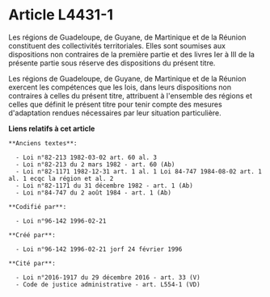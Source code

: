 # Article L4431-1

Les régions de Guadeloupe, de Guyane, de Martinique et de la Réunion constituent des collectivités territoriales. Elles sont
soumises aux dispositions non contraires de la première partie et des livres Ier à III de la présente partie sous réserve des
dispositions du présent titre.

Les régions de Guadeloupe, de Guyane, de Martinique et de la Réunion exercent les compétences que les lois, dans leurs
dispositions non contraires à celles du présent titre, attribuent à l'ensemble des régions et celles que définit le présent
titre pour tenir compte des mesures d'adaptation rendues nécessaires par leur situation particulière.

**Liens relatifs à cet article**

	**Anciens textes**:

	  - Loi n°82-213 1982-03-02 art. 60 al. 3
	  - Loi n°82-213 du 2 mars 1982 - art. 60 (Ab)
	  - Loi n°82-1171 1982-12-31 art. 1 al. 1 Loi 84-747 1984-08-02 art. 1 al. 1 ecqc la région et al. 2
	  - Loi n°82-1171 du 31 décembre 1982 - art. 1 (Ab)
	  - Loi n°84-747 du 2 août 1984 - art. 1 (Ab)

	**Codifié par**:

	  - Loi n°96-142 1996-02-21

	**Créé par**:

	  - Loi n°96-142 1996-02-21 jorf 24 février 1996

	**Cité par**:

	  - Loi n°2016-1917 du 29 décembre 2016 - art. 33 (V)
	  - Code de justice administrative - art. L554-1 (VD)
